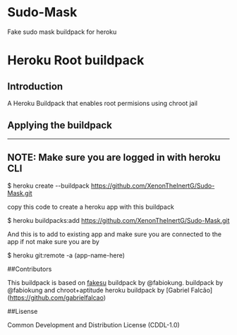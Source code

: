 # Sudo-Mask
Fake sudo mask buildpack for heroku
# Heroku Root buildpack


## Introduction

A Heroku Buildpack that enables root permisions using chroot jail

## Applying the buildpack

--------------------------------------------------
NOTE: Make sure you are logged in with heroku CLI
--------------------------------------------------

$ heroku create --buildpack https://github.com/XenonTheInertG/Sudo-Mask.git

copy this code to create a heroku app with this buildpack

$ heroku buildpacks:add https://github.com/XenonTheInertG/Sudo-Mask.git

And this is to add to existing app and make sure you are connected to the app if not make sure you are by

$ heroku git:remote -a (app-name-here)

##Contributors

This buildpack is based on [fakesu](https://github.com/fabiokung/heroku-buildpack-fakesu)
buildpack by @fabiokung. buildpack by @fabiokung and chroot+aptitude heroku buildpack by [Gabriel Falcão] (https://github.com/gabrielfalcao)

##Lisense

Common Development and Distribution License (CDDL-1.0)




